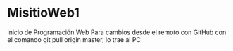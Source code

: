 # MisitioWeb1
inicio de Programación Web
Para cambios desde el remoto con GitHub con el comando git pull origin master, lo trae al PC

